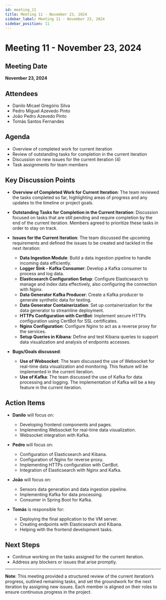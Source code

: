 ```yaml
---
id: meeting_11
title: Meeting 11 - November 23, 2024
sidebar_label: Meeting 11 - November 23, 2024
sidebar_position: 11
---
```


# Meeting 11 - November 23, 2024

## Meeting Date
**November 23, 2024**

## Attendees
- Danilo Micael Gregório Silva
- Pedro Miguel Azevedo Pinto
- João Pedro Azevedo Pinto
- Tomás Santos Fernandes

## Agenda
- Overview of completed work for current iteration
- Review of outstanding tasks for completion in the current iteration
- Discussion on new issues for the current iteration (4)
- Task assignments for team members

## Key Discussion Points
- **Overview of Completed Work for Current Iteration**: The team reviewed the tasks completed so far, highlighting areas of progress and any updates to the timeline or project goals.

- **Outstanding Tasks for Completion in the Current Iteration**: Discussion focused on tasks that are still pending and require completion by the end of the current iteration. Members agreed to prioritize these tasks in order to stay on track.

- **Issues for the Current Iteration**: The team discussed the upcoming requirements and defined the issues to be created and tackled in the next iteration:
  - **Data Ingestion Module**: Build a data ingestion pipeline to handle incoming data efficiently.
  - **Logger Sink - Kafka Consumer**: Develop a Kafka consumer to process and log data.
  - **Elasticsearch Configuration Setup**: Configure Elasticsearch to manage and index data effectively, also configuring the connection with Nginx.
  - **Data Generator Kafka Producer**: Create a Kafka producer to generate synthetic data for testing.
  - **Data Generator Containerization**: Set up containerization for the data generator to streamline deployment.
  - **HTTPs Configuration with CertBot**: Implement secure HTTPs configuration using CertBot for SSL certificates.
  - **Nginx Configuration**: Configure Nginx to act as a reverse proxy for the services.
  - **Setup Queries in Kibana**: Define and test Kibana queries to support data visualization and analysis of endpoints accesses.

- **Bugs/Goals discussed**:
  - **Use of Websocket**: The team discussed the use of Websocket for real-time data visualization and monitoring. This feature will be implemented in the current iteration.
  - **Use of Kafka**: The team discussed the use of Kafka for data processing and logging. The implementation of Kafka will be a key feature in the current iteration.

## Action Items
- **Danilo** will focus on:
  - Developing frontend components and pages.
  - Implementing Websocket for real-time data visualization.
  - Websocket integration with Kafka.

- **Pedro** will focus on:
  - Configuration of Elasticsearch and Kibana.
  - Configuration of Nginx for reverse proxy.
  - Implementing HTTPs configuration with CertBot.
  - Integration of Elasticsearch with Nginx and Kafka.

- **João** will focus on:
  - Sensors data generation and data ingestion pipeline.
  - Implementing Kafka for data processing.
  - Consumer in Spring Boot for Kafka.

- **Tomás** is responsible for:
  - Deploying the final application to the VM server.
  - Creating endpoints with Elasticsearch and Kibana.
  - Helping with the frontend development tasks.

## Next Steps
- Continue working on the tasks assigned for the current iteration.
- Address any blockers or issues that arise promptly.

---

**Note**: This meeting provided a structured review of the current iteration’s progress, outlined remaining tasks, and set the groundwork for the next iteration by assigning new issues. Each member is aligned on their roles to ensure continuous progress in the project.